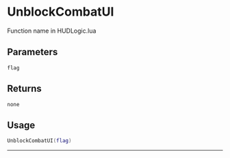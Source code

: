 # UnblockCombatUI
Function name in HUDLogic.lua
## Parameters
`flag`
## Returns
`none`
## Usage
```lua
UnblockCombatUI(flag)
```
---
